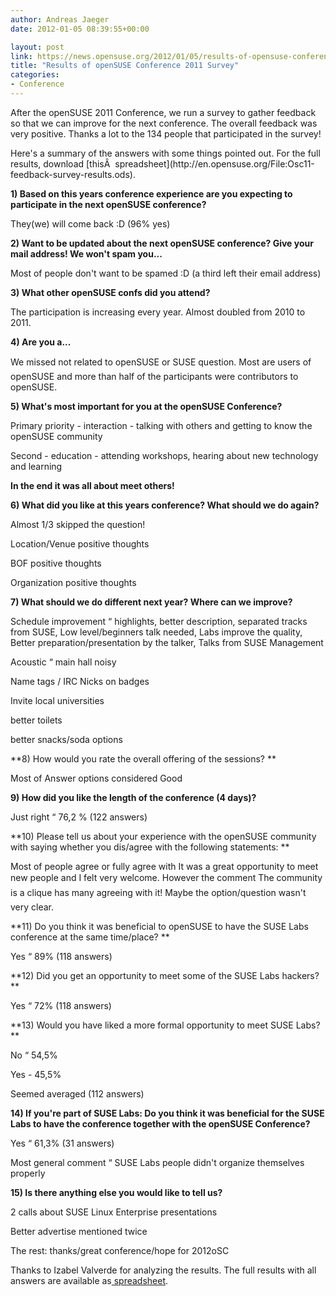 ```yaml
---
author: Andreas Jaeger
date: 2012-01-05 08:39:55+00:00

layout: post
link: https://news.opensuse.org/2012/01/05/results-of-opensuse-conference-2011-survey/
title: "Results of openSUSE Conference 2011 Survey"
categories:
- Conference
---
```

After the openSUSE 2011 Conference, we run a survey to gather feedback so that we can improve for the next conference. The overall feedback was very positive. Thanks a lot to the 134 people that participated in the survey!

<!-- more -->Here's a summary of the answers with some things pointed out. For the full results, download [thisÂ  spreadsheet](http://en.opensuse.org/File:Osc11-feedback-survey-results.ods).

**1) Based on this years conference experience are you expecting to participate in the next openSUSE conference?**

They(we) will come back :D (96% yes)


**2) Want to be updated about the next openSUSE conference? Give your mail address! We won't spam you...**

Most of people don't want to be spamed :D (a third left their email address)


**3) What other openSUSE confs did you attend?**

The participation is increasing every year. Almost doubled from 2010 to 2011.

**4) Are you a...**

We missed not related to openSUSE or SUSE question. Most are users of openSUSE and more than half of the participants were contributors to openSUSE.


**5) What's most important for you at the openSUSE Conference?**

Primary priority - interaction - talking with others and getting to know the openSUSE community

Second - education - attending workshops, hearing about new technology and learning

**In the end it was all about meet others!**

**6) What did you like at this years conference? What should we do again?**

Almost 1/3 skipped the question!

Location/Venue positive thoughts

BOF positive thoughts

Organization positive thoughts

**7) What should we do different next year? Where can we improve?**

Schedule improvement “ highlights, better description, separated tracks from SUSE, Low level/beginners talk needed, Labs improve the quality, Better preparation/presentation by the talker, Talks from SUSE Management

Acoustic “ main hall noisy

Name tags / IRC Nicks on badges

Invite local universities

better toilets

better snacks/soda options

**8) How would you rate the overall offering of the sessions? **

Most of Answer options considered Good

**9) How did you like the length of the conference (4 days)?**

Just right “ 76,2 % (122 answers)

**10) Please tell us about your experience with the openSUSE community with saying whether you dis/agree with the following statements: **

Most of people agree or fully agree with It was a great opportunity to meet new people and I felt very welcome. However the comment The community is a clique has many agreeing with it! Maybe the option/question wasn't very clear.

**11) Do you think it was beneficial to openSUSE to have the SUSE Labs conference at the same time/place? **

Yes “ 89% (118 answers)

**12) Did you get an opportunity to meet some of the SUSE Labs hackers? **

Yes “ 72% (118 answers)

**13) Would you have liked a more formal opportunity to meet SUSE Labs? **

No “ 54,5%

Yes - 45,5%

Seemed averaged (112 answers)

**14) If you're part of SUSE Labs: Do you think it was beneficial for the SUSE Labs to have the conference together with the openSUSE Conference?**

Yes “ 61,3% (31 answers)

Most general comment “ SUSE Labs people didn't organize themselves properly

**15) Is there anything else you would like to tell us?**

2 calls about SUSE Linux Enterprise presentations

Better advertise mentioned twice

The rest: thanks/great conference/hope for 2012oSC

Thanks to Izabel Valverde for analyzing the results. The full results with all answers are available as[ spreadsheet](http://en.opensuse.org/File:Osc11-feedback-survey-results.ods).

		

